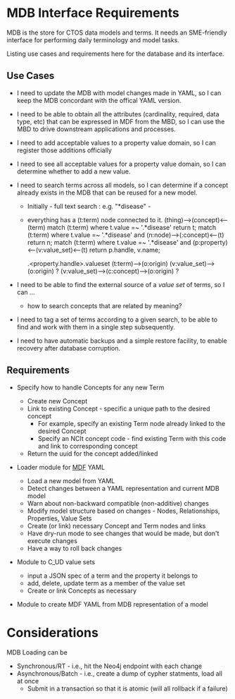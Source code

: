 # MDB Interface Requirements

MDB is the store for CTOS data models and terms. It needs an SME-friendly interface for performing daily terminology and model tasks.

Listing use cases and requirements here for the database and its interface.

## Use Cases

* I need to update the MDB with model changes made in YAML, so I can keep the MDB concordant with the offical YAML version.

* I need to be able to obtain all the attributes (cardinality,  required, data type, etc) that can be expressed in MDF from the MBD, so I can use the MBD to drive downstream applications and processes.

* I need to add acceptable values to a property value domain, so I can register those additions officially

* I need to see all acceptable values for a property value domain, so  I can determine whether to add a new value.

* I need to search terms across all models, so I can determine if a concept already exists in the MDB that can be reused for a new model.
  * Initially - full text search : e.g. "*disease" - 
  * everything has a (t:term) node connected to it. (thing)-->(concept)<--(term)
    match (t:term) where t.value =~ '.*disease' return t;
    match (t:term) where t.value =~ '.*disease' and (n:node)-->(:concept)<--(t) return n;
    match (t:term) where t.value =~ '.*disease' and (p:property)<--(v:value_set)<--(t) return p.handle, v.name;

    <model>.<property.handle>.valueset 
    (t:term)-->(o:origin)
    (v:value_set)-->(o:origin) ?
   (v:value_set)-->(c:concept)-->(o:origin) ?

* I need to be able to find the external source of a _value set_ of terms, so I can ...

  * how to search concepts that are related by meaning? 

* I need to tag a set of terms according to a given search, to be able to find and work with them in a single step subsequently.

* I need to have automatic backups and a simple restore facility, to enable recovery after database corruption.

## Requirements

* Specify how to handle Concepts for any new Term
  * Create new Concept
  * Link to existing Concept - specific a unique path to the desired concept
    * For example, specify an existing Term node already linked to the desired Concept
    * Specify an NCIt concept code - find existing Term with this code and link to corresponding concept
  * Return the uuid for the concept added/linked

* Loader module for [MDF](https://github.com/CBIIT/bento-mdf) YAML
  * Load a new model from YAML
  * Detect changes between a YAML representation and current MDB model
  * Warn about non-backward compatible (non-additive) changes
  * Modify model structure based on changes - Nodes, Relationships, Properties, Value Sets
  * Create (or link) necessary Concept and Term nodes and links
  * Have dry-run mode to see changes that would be made, but don't execute changes
  * Have a way to roll back changes

* Module to C_UD value sets
  * input a JSON spec of a term and the property it belongs to
  * add, delete, update term as a member of the value set
  * Create or link Concepts as necessary

* Module to create MDF YAML from MDB representation of a model

# Considerations

MDB Loading can be 
* Synchronous/RT - i.e., hit the Neo4j endpoint with each change
* Asynchronous/Batch - i.e., create a dump of cypher statments, load
  all at once
  * Submit in a transaction so that it is atomic (will all rollback if
    a failure)

